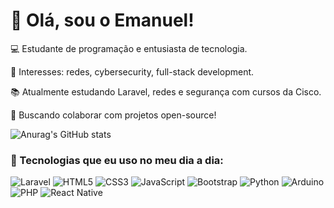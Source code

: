 # 👋 Olá, sou o Emanuel!

💻 Estudante de programação e entusiasta de tecnologia.

🔐 Interesses: redes, cybersecurity, full-stack development.

📚 Atualmente estudando Laravel, redes e segurança com cursos da Cisco.

🚀 Buscando colaborar com projetos open-source!

![Anurag's GitHub stats](https://github-readme-stats.vercel.app/api?username=VanadioAndre&show_icons=true&theme=transparent)

### 🔗 Tecnologias que eu uso no meu dia a dia:

![Laravel](https://img.shields.io/badge/Laravel-FF2D20?style=for-the-badge&logo=laravel&logoColor=white)
![HTML5](https://img.shields.io/badge/HTML5-E34F26?style=for-the-badge&logo=html5&logoColor=white)
![CSS3](https://img.shields.io/badge/CSS3-1572B6?style=for-the-badge&logo=css3&logoColor=white)
![JavaScript](https://img.shields.io/badge/JavaScript-F7DF1E?style=for-the-badge&logo=javascript&logoColor=black)
![Bootstrap](https://img.shields.io/badge/Bootstrap-7952B3?style=for-the-badge&logo=bootstrap&logoColor=white)
![Python](https://img.shields.io/badge/Python-3776AB?style=for-the-badge&logo=python&logoColor=white)
![Arduino](https://img.shields.io/badge/Arduino-00979D?style=for-the-badge&logo=arduino&logoColor=white)
![PHP](https://img.shields.io/badge/PHP-777BB4?style=for-the-badge&logo=php&logoColor=white)
![React Native](https://img.shields.io/badge/React_Native-20232A?style=for-the-badge&logo=react&logoColor=61DAFB)



